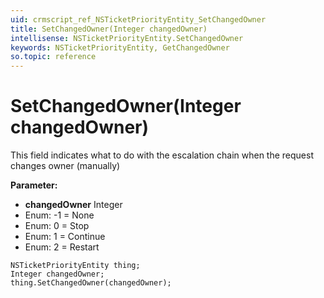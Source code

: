 ```yaml
---
uid: crmscript_ref_NSTicketPriorityEntity_SetChangedOwner
title: SetChangedOwner(Integer changedOwner)
intellisense: NSTicketPriorityEntity.SetChangedOwner
keywords: NSTicketPriorityEntity, GetChangedOwner
so.topic: reference
---
```


# SetChangedOwner(Integer changedOwner)

This field indicates what to do with the escalation chain when the request changes owner (manually)

**Parameter:** 
* **changedOwner** Integer
* Enum: -1 = None 
* Enum: 0 = Stop 
* Enum: 1 = Continue 
* Enum: 2 = Restart 

```crmscript
NSTicketPriorityEntity thing;
Integer changedOwner;
thing.SetChangedOwner(changedOwner);
```

